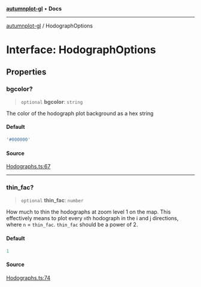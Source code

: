 [**autumnplot-gl**](../index.md) • **Docs**

***

[autumnplot-gl](../globals.md) / HodographOptions

# Interface: HodographOptions

## Properties

### bgcolor?

> `optional` **bgcolor**: `string`

The color of the hodograph plot background as a hex string

#### Default

```ts
'#000000'
```

#### Source

[Hodographs.ts:67](https://github.com/tsupinie/autumnplot-gl/blob/0e257a0170331d21c88041ead5493447b81541cc/src/Hodographs.ts#L67)

***

### thin\_fac?

> `optional` **thin\_fac**: `number`

How much to thin the hodographs at zoom level 1 on the map. This effectively means to plot every `n`th hodograph in the i and j directions, where `n` = 
`thin_fac`. `thin_fac` should be a power of 2.

#### Default

```ts
1
```

#### Source

[Hodographs.ts:74](https://github.com/tsupinie/autumnplot-gl/blob/0e257a0170331d21c88041ead5493447b81541cc/src/Hodographs.ts#L74)
